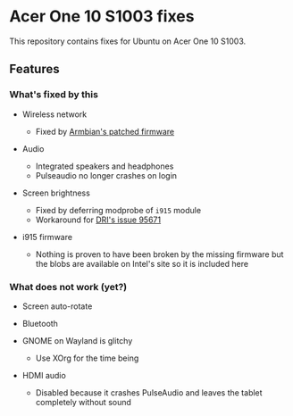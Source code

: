 # Acer One 10 S1003 fixes

This repository contains fixes for Ubuntu on Acer One 10 S1003.

## Features
### What's fixed by this

* Wireless network
  * Fixed by [Armbian's patched firmware](https://github.com/armbian/firmware)

* Audio
  * Integrated speakers and headphones
  * Pulseaudio no longer crashes on login

* Screen brightness
  * Fixed by deferring modprobe of `i915` module
  * Workaround for [DRI's issue 95671](https://bugs.freedesktop.org/show_bug.cgi?id=96571)

* i915 firmware
  * Nothing is proven to have been broken by the missing firmware but
    the blobs are available on Intel's site so it is included here


### What does not work (yet?)

* Screen auto-rotate

* Bluetooth

* GNOME on Wayland is glitchy
  * Use XOrg for the time being

* HDMI audio
  * Disabled because it crashes PulseAudio and leaves the tablet completely
    without sound
